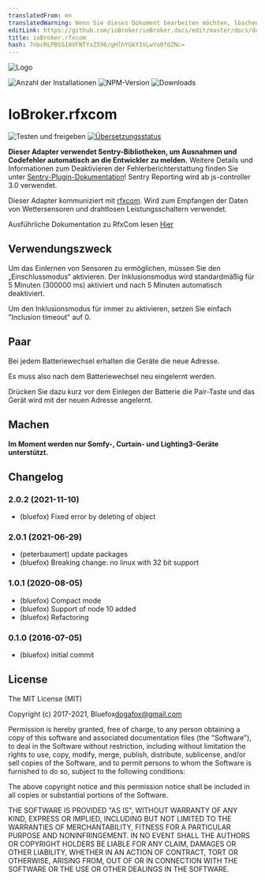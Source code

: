 ```yaml
---
translatedFrom: en
translatedWarning: Wenn Sie dieses Dokument bearbeiten möchten, löschen Sie bitte das Feld "translationsFrom". Andernfalls wird dieses Dokument automatisch erneut übersetzt
editLink: https://github.com/ioBroker/ioBroker.docs/edit/master/docs/de/adapterref/iobroker.rfxcom/README.md
title: ioBroker.rfxcom
hash: 7nbcRLPBSS10VFNTYxZ596/gHlhYGkY1VLwYo0fOZNc=
---
```

![Logo](../../../en/adapterref/iobroker.rfxcom/admin/rfxcom.png)

![Anzahl der Installationen](http://iobroker.live/badges/rfxcom-stable.svg)
![NPM-Version](http://img.shields.io/npm/v/iobroker.rfxcom.svg)
![Downloads](https://img.shields.io/npm/dm/iobroker.rfxcom.svg)

# IoBroker.rfxcom
![Testen und freigeben](https://github.com/ioBroker/ioBroker.rfxcom/workflows/Test%20and%20Release/badge.svg) [![Übersetzungsstatus](https://weblate.iobroker.net/widgets/adapters/-/rfxcom/svg-badge.svg)](https://weblate.iobroker.net/engage/adapters/?utm_source=widget)

**Dieser Adapter verwendet Sentry-Bibliotheken, um Ausnahmen und Codefehler automatisch an die Entwickler zu melden.** Weitere Details und Informationen zum Deaktivieren der Fehlerberichterstattung finden Sie unter [Sentry-Plugin-Dokumentation](https://github.com/ioBroker/plugin-sentry#plugin-sentry)! Sentry Reporting wird ab js-controller 3.0 verwendet.

Dieser Adapter kommuniziert mit [rfxcom](http://www.rfxcom.com).
Wird zum Empfangen der Daten von Wettersensoren und drahtlosen Leistungsschaltern verwendet.

Ausführliche Dokumentation zu RfxCom lesen [Hier](http://www.rfxcom.com/WebRoot/StoreNL2/Shops/78165469/MediaGallery/Downloads/RFXtrx_User_Guide.pdf)

## Verwendungszweck
Um das Einlernen von Sensoren zu ermöglichen, müssen Sie den „Einschlussmodus“ aktivieren.
Der Inklusionsmodus wird standardmäßig für 5 Minuten (300000 ms) aktiviert und nach 5 Minuten automatisch deaktiviert.

Um den Inklusionsmodus für immer zu aktivieren, setzen Sie einfach "Inclusion timeout" auf 0.

## Paar
Bei jedem Batteriewechsel erhalten die Geräte die neue Adresse.

Es muss also nach dem Batteriewechsel neu eingelernt werden.

Drücken Sie dazu kurz vor dem Einlegen der Batterie die Pair-Taste und das Gerät wird mit der neuen Adresse angelernt.

## Machen
**Im Moment werden nur Somfy-, Curtain- und Lighting3-Geräte unterstützt.**

<!-- Platzhalter für die nächste Version (am Zeilenanfang):

### __LAUFENDE ARBEIT__ -->

## Changelog

### 2.0.2 (2021-11-10)
* (bluefox) Fixed error by deleting of object

### 2.0.1 (2021-06-29)
* (peterbaumert) update packages
* (bluefox) Breaking change: no linux with 32 bit support

### 1.0.1 (2020-08-05)
* (bluefox) Compact mode
* (bluefox) Support of node 10 added
* (bluefox) Refactoring

### 0.1.0 (2016-07-05)
* (bluefox) initial commit

## License
The MIT License (MIT)

Copyright (c) 2017-2021, Bluefox<dogafox@gmail.com>

Permission is hereby granted, free of charge, to any person obtaining a copy
of this software and associated documentation files (the "Software"), to deal
in the Software without restriction, including without limitation the rights
to use, copy, modify, merge, publish, distribute, sublicense, and/or sell
copies of the Software, and to permit persons to whom the Software is
furnished to do so, subject to the following conditions:

The above copyright notice and this permission notice shall be included in all
copies or substantial portions of the Software.

THE SOFTWARE IS PROVIDED "AS IS", WITHOUT WARRANTY OF ANY KIND, EXPRESS OR
IMPLIED, INCLUDING BUT NOT LIMITED TO THE WARRANTIES OF MERCHANTABILITY,
FITNESS FOR A PARTICULAR PURPOSE AND NONINFRINGEMENT. IN NO EVENT SHALL THE
AUTHORS OR COPYRIGHT HOLDERS BE LIABLE FOR ANY CLAIM, DAMAGES OR OTHER
LIABILITY, WHETHER IN AN ACTION OF CONTRACT, TORT OR OTHERWISE, ARISING FROM,
OUT OF OR IN CONNECTION WITH THE SOFTWARE OR THE USE OR OTHER DEALINGS IN THE
SOFTWARE.